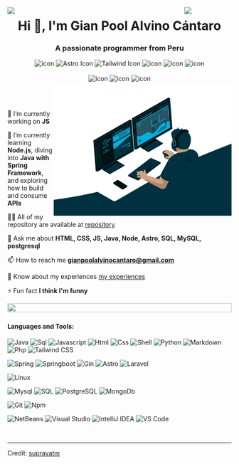 
<img align="left" src="https://user-images.githubusercontent.com/65187002/144930161-2f783401-8d27-4fdf-a2f7-cc0ba32f1f1f.gif" width="21%" style="display:inline;"><img align="right" src="https://user-images.githubusercontent.com/65187002/144930161-2f783401-8d27-4fdf-a2f7-cc0ba32f1f1f.gif" width="21%" style="display:inline;">

<h1 align="center">Hi 👋, I'm Gian Pool Alvino Cántaro</h1>
<h3 align="center">A passionate programmer from Peru</h3>


<p align="center"> 

<div align="center">
  <img src="https://techstack-generator.vercel.app/java-icon.svg" alt="icon" width="50" height="50" />
  <img src="https://techstack-generator.vercel.app/astro-icon.svg" alt="Astro Icon" width="50" height="50" />
  <img src="https://techstack-generator.vercel.app/tailwind-icon.svg" alt="Tailwind Icon" width="50" height="50" />
  <img src="https://techstack-generator.vercel.app/python-icon.svg" alt="icon" width="50" height="50" />
  <img src="https://techstack-generator.vercel.app/js-icon.svg" alt="icon"width="50" height="50" />
 <img src="https://techstack-generator.vercel.app/mysql-icon.svg" alt="icon" width="50" height="50" />
</div>

<br>

<div align="center">
  <img src="https://techstack-generator.vercel.app/github-icon.svg" alt="icon" width="50" height="50" />
  <img src="https://techstack-generator.vercel.app/prettier-icon.svg" alt="icon" width="50" height="50" />
  <img src="https://techstack-generator.vercel.app/restapi-icon.svg" alt="icon" width="50" height="50" />
</div>

<img align="right" alt="Coding" width="400" src="https://github.com/supravatm/supravatm/blob/main/src/code.gif">

<br><br>

🔭 I’m currently working on **JS**

🌱 I’m currently learning **Node.js**, diving into **Java with Spring Framework**, and exploring how to build and consume **APIs**

👨‍💻 All of my repository are available at [repository](https://github.com/GianPool7?tab=repositories)

💬 Ask me about **HTML, CSS, JS, Java, Node, Astro, SQL, MySQL, postgresql**

📫 How to reach me **gianpoolalvinocantaro@gmail.com**

📄 Know about my experiences [my experiences](https://gianpool7.github.io/)

⚡ Fun fact **I think I'm funny**


<img src="https://i.imgur.com/dBaSKWF.gif" height="20" width="100%">

#### Languages and Tools:


![Java](http://img.shields.io/badge/-Java-e8892f?style=flat-square&logo=java&logoColor=white)
![Sql](http://img.shields.io/badge/-Sql-00758f?style=flat-square&logo=Mysql&logoColor=white)
![Javascript](http://img.shields.io/badge/-Javascript-fcd400?style=flat-square&logo=javascript&logoColor=black)
![Html](http://img.shields.io/badge/-Html-e24c27?style=flat-square&logo=html5&logoColor=white)
![Css](http://img.shields.io/badge/-Css-2a65f1?style=flat-square&logo=css3&logoColor=white)
![Shell](http://img.shields.io/badge/-Shell-c9c9c9?style=flat-square&logo=gnu-bash&logoColor=black)
![Python](http://img.shields.io/badge/-Python-346e9e?style=flat-square&logo=python&logoColor=white)
![Markdown](http://img.shields.io/badge/-Markdown-white?style=flat-square&logo=markdown&logoColor=black)
![Php](http://img.shields.io/badge/-Php-767bb3?style=flat-square&logo=php&logoColor=white)
![Tailwind CSS](https://img.shields.io/badge/Tailwind%20CSS-38B2AC?style=flat-square&logo=tailwindcss&logoColor=white)

![Spring](http://img.shields.io/badge/-Spring-6db33f?style=flat-square&logo=spring&logoColor=white)
![Springboot](http://img.shields.io/badge/-Springboot-629e3a?style=flat-square&logo=springboot&logoColor=white)
![Gin](http://img.shields.io/badge/-Gin-3190d1?style=flat-square&logo=go&logoColor=white)
![Astro](https://img.shields.io/badge/Astro-000000?style=flat&logo=astro&logoColor=white)
![Laravel](https://img.shields.io/badge/Laravel-FF2D20?style=flat&logo=laravel&logoColor=white)


![Linux](http://img.shields.io/badge/-Linux-fad134?style=flat-square&logo=linux&logoColor=black)

![Mysql](http://img.shields.io/badge/-Mysql-white?style=flat-square&logo=mysql)
![SQL](https://img.shields.io/badge/-SQL-000000?style=flat-square&logo=postgresql&logoColor=white)
![PostgreSQL](http://img.shields.io/badge/-PostgreSQL-white?style=flat-square&logo=postgresql)
![MongoDb](http://img.shields.io/badge/-MongoDb-white?style=flat-square&logo=mongodb)

![Git](http://img.shields.io/badge/-Git-white?style=flat-square&logo=git)
![Npm](http://img.shields.io/badge/-Npm-white?style=flat-square&logo=npm&logoColor=white)

![NetBeans](http://img.shields.io/badge/-NetBeans-1B6AC6?style=flat-square&logo=apache-netbeans&logoColor=white)
![Visual Studio](http://img.shields.io/badge/-Visual_Studio-5C2D91?style=flat-square&logo=visual-studio&logoColor=white)
![IntelliJ IDEA](http://img.shields.io/badge/-IntelliJ%20IDEA-black?style=flat-square&logo=intellijidea&logoColor=white)
![VS Code](http://img.shields.io/badge/-VS%20Code-black?style=flat-square&logo=visualstudiocode&logoColor=3aa7f2)

<br/>

------
Credit: [supravatm](https://github.com/supravatm)


